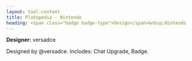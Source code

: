 ```yaml
---
layout: tool-content
title: Platopedia - Nintendo
heading: <span class="badge badge-type">Design</span>&nbsp;Nintendo
---
```


<div class="linebreak"></div>

**Designer:** versadce

Designed by @versadce. Includes: Chat Upgrade, Badge.

<div class="linebreak"></div>

<div class="content-image" data-url="/docs/assets/images/concepts/nintendo.png" data-width="600px" data-label=""></div>

<div class="linebreak"></div>